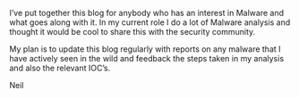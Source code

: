 I’ve put together this blog for anybody who has an interest in Malware and what goes along with it. In my current role I do a lot of Malware analysis and thought it would be cool to share this with the security community.

My plan is to update this blog regularly with reports on any malware that I have actively seen in the wild and feedback the steps taken in my analysis and also the relevant IOC’s.

Neil
